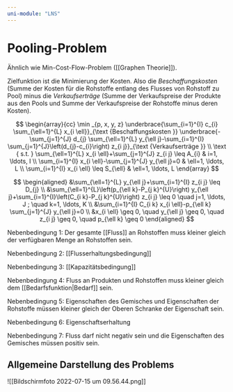 ```yaml
---
uni-module: "LNS"
---
```


# Pooling-Problem

Ähnlich wie Min-Cost-Flow-Problem ([[Graphen Theorie]]).

Zielfunktion ist die Minimierung der Kosten.
Also die _Beschaffungskosten_ (Summe der Kosten für die Rohstoffe entlang des Flusses von Rohstoff zu Pool) minus die _Verkaufserträge_ (Summe der Verkaufspreise der Produkte aus den Pools und Summe der Verkaufspreise der Rohstoffe minus deren Kosten).

$$
\begin{array}{cc}
\min _{p, x, y, z} \underbrace{\sum_{i=1}^{I} c_{i} \sum_{\ell=1}^{L} x_{i \ell}}_{\text {Beschaffungskosten }} \underbrace{-\sum_{j=1}^{J} d_{j} \sum_{\ell=1}^{L} y_{\ell j}-\sum_{i=1}^{I} \sum_{j=1}^{J}\left(d_{j}-c_{i}\right) z_{i j}}_{\text {Verkaufserträge }} \\
\text { s.t. } \sum_{\ell=1}^{L} x_{i \ell}+\sum_{j=1}^{J} z_{i j} \leq A_{i} & i=1, \ldots, I \\
\sum_{i=1}^{I} x_{i \ell}-\sum_{j=1}^{J} y_{\ell j}=0 & \ell=1, \ldots, L \\
\sum_{i=1}^{I} x_{i \ell} \leq S_{\ell} & \ell=1, \ldots, L
\end{array}
$$

$$
\begin{aligned}
&\sum_{\ell=1}^{L} y_{\ell j}+\sum_{i=1}^{I} z_{i j} \leq D_{j} \\
&\sum_{\ell=1}^{L}\left(p_{\ell k}-P_{j k}^{U}\right) y_{\ell j}+\sum_{i=1}^{I}\left(C_{i k}-P_{j k}^{U}\right) z_{i j} \leq 0 \quad j=1, \ldots, J ; \quad k=1, \ldots, K \\
&\sum_{i=1}^{I} C_{i k} x_{i \ell}-p_{\ell k} \sum_{j=1}^{J} y_{\ell j}=0 \\
&x_{i \ell} \geq 0, \quad y_{\ell j} \geq 0, \quad z_{i j} \geq 0, \quad p_{\ell k} \geq 0
\end{aligned}
$$

Nebenbedingung 1:
Der gesamte [[Fluss]] an Rohstoffen muss kleiner gleich der verfügbaren Menge an Rohstoffen sein.

Nebenbedingung 2:
[[Flusserhaltungsbedingung]]

Nebenbedingung 3:
[[Kapazitätsbedingung]]

Nebenbedingung 4:
Fluss an Produkten und Rohstoffen muss kleiner gleich dem [[Bedarfsfunktion|Bedarf]] sein.

Nebenbedingung 5:
Eigenschaften des Gemisches und Eigenschaften der Rohstoffe müssen kleiner gleich der Oberen Schranke der Eigenschaft sein.

Nebenbedingung 6:
Eigenschaftserhaltung

Nebenbedingung 7:
Fluss darf nicht negativ sein und die Eigenschaften des Gemisches müssen positiv sein.

## Allgemeine Darstellung des Problems

![[Bildschirmfoto 2022-07-15 um 09.56.44.png]]
